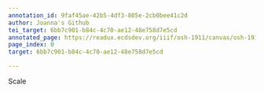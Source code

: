 ```yaml
---
annotation_id: 9faf45ae-42b5-4df3-805e-2cb0bee41c2d
author: Joanna's Github
tei_target: 6bb7c901-b84c-4c70-ae12-48e758d7e5cd
annotated_page: https://readux.ecdsdev.org/iiif/osh-1911/canvas/osh-1911_00000012.jpg
page_index: 0
target: 6bb7c901-b84c-4c70-ae12-48e758d7e5cd

---
```

<p>Scale</p>